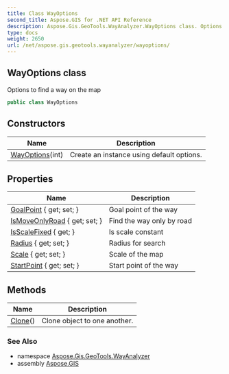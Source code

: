 ```yaml
---
title: Class WayOptions
second_title: Aspose.GIS for .NET API Reference
description: Aspose.Gis.GeoTools.WayAnalyzer.WayOptions class. Options to find a way on the map
type: docs
weight: 2650
url: /net/aspose.gis.geotools.wayanalyzer/wayoptions/
---
```

## WayOptions class

Options to find a way on the map

```csharp
public class WayOptions
```

## Constructors

| Name | Description |
| --- | --- |
| [WayOptions](wayoptions/)(int) | Create an instance using default options. |

## Properties

| Name | Description |
| --- | --- |
| [GoalPoint](../../aspose.gis.geotools.wayanalyzer/wayoptions/goalpoint/) { get; set; } | Goal point of the way |
| [IsMoveOnlyRoad](../../aspose.gis.geotools.wayanalyzer/wayoptions/ismoveonlyroad/) { get; set; } | Find the way only by road |
| [IsScaleFixed](../../aspose.gis.geotools.wayanalyzer/wayoptions/isscalefixed/) { get; } | Is scale constant |
| [Radius](../../aspose.gis.geotools.wayanalyzer/wayoptions/radius/) { get; set; } | Radius for search |
| [Scale](../../aspose.gis.geotools.wayanalyzer/wayoptions/scale/) { get; set; } | Scale of the map |
| [StartPoint](../../aspose.gis.geotools.wayanalyzer/wayoptions/startpoint/) { get; set; } | Start point of the way |

## Methods

| Name | Description |
| --- | --- |
| [Clone](../../aspose.gis.geotools.wayanalyzer/wayoptions/clone/)() | Clone object to one another. |

### See Also

* namespace [Aspose.Gis.GeoTools.WayAnalyzer](../../aspose.gis.geotools.wayanalyzer/)
* assembly [Aspose.GIS](../../)


